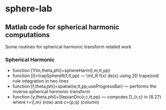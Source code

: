 # sphere-lab

## Matlab code for spherical harmonic computations

Some routines for spherical harmonic transform related work

### Spherical Harmonic

- function [Ylm,theta,phi]=sphereHarm(l,m,tt,pp)
- function [I]=trapSphereR(f,tt,pp) &mdash; \int_R f(x) ds(x) using 2D trapezoid rule integration in two lines
- function [f,theta,phi]=spatial(w,tt,pp,useProgressBar) &mdash; performs the inverse spherical harmonic transform
- function [y,theta,phi]=SlepianDrc(r,c,tt,pp) &mdash; computes D_{r,c} in (8.27) where r={l,m} (row) and c={p,q} (column)
